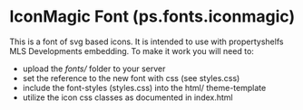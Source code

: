 # IconMagic Font (ps.fonts.iconmagic)
This is a font of svg based icons. It is intended to use with propertyshelfs MLS Developments embedding. To make it work you will need to:
- upload the *fonts/* folder to your server
- set the reference to the new font with css (see styles.css)
- include the font-styles (styles.css) into the html/ theme-template
- utilize the icon css classes as documented in index.html
